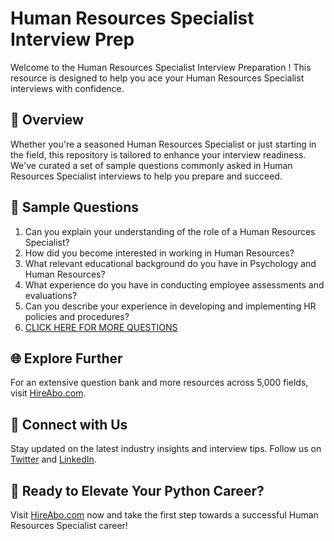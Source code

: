 # Human Resources Specialist Interview Prep

Welcome to the Human Resources Specialist Interview Preparation ! This resource is designed to help you ace your Human Resources Specialist interviews with confidence.

## 🚀 Overview

Whether you're a seasoned Human Resources Specialist or just starting in the field, this repository is tailored to enhance your interview readiness. We've curated a set of sample questions commonly asked in Human Resources Specialist interviews to help you prepare and succeed.

## 📝 Sample Questions

1. Can you explain your understanding of the role of a Human Resources Specialist?
2. How did you become interested in working in Human Resources?
3. What relevant educational background do you have in Psychology and Human Resources?
4. What experience do you have in conducting employee assessments and evaluations?
5. Can you describe your experience in developing and implementing HR policies and procedures?
6. [CLICK HERE FOR MORE QUESTIONS](https://hireabo.com/job/7_0_42/Human%20Resources%20Specialist)

## 🌐 Explore Further

For an extensive question bank and more resources across 5,000 fields, visit [HireAbo.com](https://www.hireabo.com).

## 📱 Connect with Us

Stay updated on the latest industry insights and interview tips. Follow us on [Twitter](https://twitter.com/hireabo) and [LinkedIn](https://www.linkedin.com/in/hire-abo-3609972a8/).

## 🚀 Ready to Elevate Your Python Career?

Visit [HireAbo.com](https://www.hireabo.com) now and take the first step towards a successful Human Resources Specialist career!